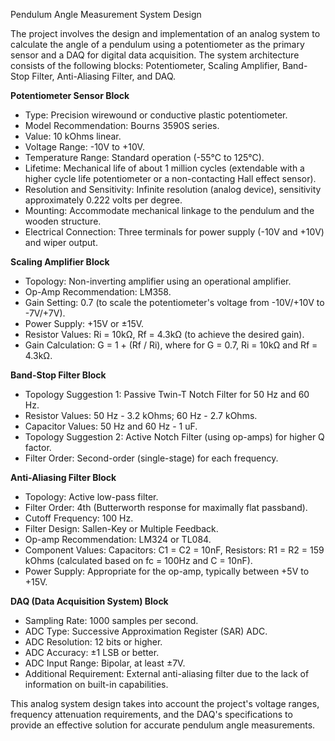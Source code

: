 Pendulum Angle Measurement System Design

The project involves the design and implementation of an analog system to calculate the angle of a pendulum using a potentiometer as the primary sensor and a DAQ for digital data acquisition. The system architecture consists of the following blocks: Potentiometer, Scaling Amplifier, Band-Stop Filter, Anti-Aliasing Filter, and DAQ.

**Potentiometer Sensor Block**
- Type: Precision wirewound or conductive plastic potentiometer.
- Model Recommendation: Bourns 3590S series.
- Value: 10 kOhms linear.
- Voltage Range: -10V to +10V.
- Temperature Range: Standard operation (-55°C to 125°C).
- Lifetime: Mechanical life of about 1 million cycles (extendable with a higher cycle life potentiometer or a non-contacting Hall effect sensor).
- Resolution and Sensitivity: Infinite resolution (analog device), sensitivity approximately 0.222 volts per degree.
- Mounting: Accommodate mechanical linkage to the pendulum and the wooden structure.
- Electrical Connection: Three terminals for power supply (-10V and +10V) and wiper output.

**Scaling Amplifier Block**
- Topology: Non-inverting amplifier using an operational amplifier.
- Op-Amp Recommendation: LM358.
- Gain Setting: 0.7 (to scale the potentiometer's voltage from -10V/+10V to -7V/+7V).
- Power Supply: +15V or ±15V.
- Resistor Values: Ri = 10kΩ, Rf = 4.3kΩ (to achieve the desired gain).
- Gain Calculation: G = 1 + (Rf / Ri), where for G = 0.7, Ri = 10kΩ and Rf = 4.3kΩ.

**Band-Stop Filter Block**
- Topology Suggestion 1: Passive Twin-T Notch Filter for 50 Hz and 60 Hz.
- Resistor Values: 50 Hz - 3.2 kOhms; 60 Hz - 2.7 kOhms.
- Capacitor Values: 50 Hz and 60 Hz - 1 uF.
- Topology Suggestion 2: Active Notch Filter (using op-amps) for higher Q factor.
- Filter Order: Second-order (single-stage) for each frequency.

**Anti-Aliasing Filter Block**
- Topology: Active low-pass filter.
- Filter Order: 4th (Butterworth response for maximally flat passband).
- Cutoff Frequency: 100 Hz.
- Filter Design: Sallen-Key or Multiple Feedback.
- Op-amp Recommendation: LM324 or TL084.
- Component Values: Capacitors: C1 = C2 = 10nF, Resistors: R1 = R2 = 159 kOhms (calculated based on fc = 100Hz and C = 10nF).
- Power Supply: Appropriate for the op-amp, typically between +5V to +15V.

**DAQ (Data Acquisition System) Block**
- Sampling Rate: 1000 samples per second.
- ADC Type: Successive Approximation Register (SAR) ADC.
- ADC Resolution: 12 bits or higher.
- ADC Accuracy: ±1 LSB or better.
- ADC Input Range: Bipolar, at least ±7V.
- Additional Requirement: External anti-aliasing filter due to the lack of information on built-in capabilities.

This analog system design takes into account the project's voltage ranges, frequency attenuation requirements, and the DAQ's specifications to provide an effective solution for accurate pendulum angle measurements.